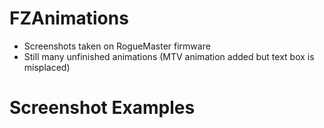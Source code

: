 # FZAnimations
- Screenshots taken on RogueMaster firmware
- Still many unfinished animations (MTV animation added but text box is misplaced)

# Screenshot Examples
